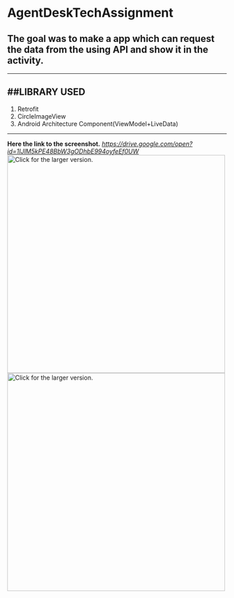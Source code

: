 # AgentDeskTechAssignment
## The goal was to make a app which can request the data from the using API and show it in the activity.

---
##LIBRARY USED
---
1. Retrofit
2. CircleImageView
3. Android Architecture Component(ViewModel+LiveData)
***
**Here the link to the screenshot.**
_https://drive.google.com/open?id=1IJlM5kPE48BbW3gODhbE994oyfeEf0UW_
<a href="https://drive.google.com/open?id=1IJlM5kPE48BbW3gODhbE994oyfeEf0UW"><img src="https://drive.google.com/open?id=1IJlM5kPE48BbW3gODhbE994oyfeEf0UW" style="width: 500px; max-width: 100%; height: auto" title="Click for the larger version." /></a>
<a href="https://drive.google.com/uc?export=view&id=<1IJlM5kPE48BbW3gODhbE994oyfeEf0UW>"><img src="https://drive.google.com/uc?export=view&id=<1IJlM5kPE48BbW3gODhbE994oyfeEf0UW>" style="width: 500px; max-width: 100%; height: auto" title="Click for the larger version." /></a>
